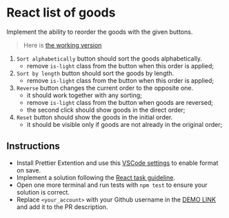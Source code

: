 # React list of goods

Implement the ability to reorder the goods with the given buttons.

> Here is [the working version](https://mate-academy.github.io/react_list-of-goods/)

1. `Sort alphabetically` button should sort the goods alphabetically.
   - remove `is-light` class from the button when this order is applied;
1. `Sort by length` button should sort the goods by length.
   - remove `is-light` class from the button when this order is applied;
1. `Reverse` button changes the current order to the opposite one.
   - it should work together with any sorting;
   - remove `is-light` class from the button when goods are reversed;
   - the second click should show goods in the direct order;
1. `Reset` button should show the goods in the initial order.
   - it should be visible only if goods are not already in the original order;

## Instructions

- Install Prettier Extention and use this [VSCode settings](https://mate-academy.github.io/fe-program/tools/vscode/settings.json) to enable format on save.
- Implement a solution following the [React task guideline](https://github.com/mate-academy/react_task-guideline#react-tasks-guideline).
- Open one more terminal and run tests with `npm test` to ensure your solution is correct.
- Replace `<your_account>` with your Github username in the [DEMO LINK](https://ZakZh.github.io/react_list-of-goods-js/) and add it to the PR description.
